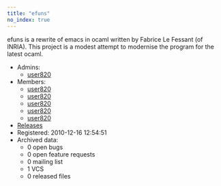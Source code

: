 ```yaml
---
title: "efuns"
no_index: true
---
```


efuns is a rewrite of emacs in ocaml written by Fabrice Le Fessant (of INRIA). This project is a modest attempt to modernise the program for the latest ocaml.


* Admins:
  * [user820](/users/user820)
* Members:
  * [user820](/users/user820)
  * [user820](/users/user820)
  * [user820](/users/user820)
  * [user820](/users/user820)
  * [user820](/users/user820)
* [Releases](https://download.ocamlcore.org/efuns)
* Registered: 2010-12-16 12:54:51
* Archived data:
  * 0 open bugs
  * 0 open feature requests
  * 0 mailing list
  * 1 VCS
  * 0 released files
